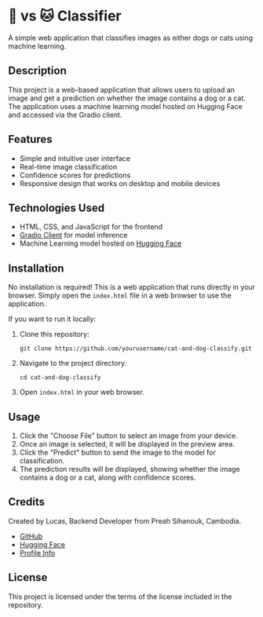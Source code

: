 # 🐶 vs 🐱 Classifier

A simple web application that classifies images as either dogs or cats using machine learning.

## Description

This project is a web-based application that allows users to upload an image and get a prediction on whether the image contains a dog or a cat. The application uses a machine learning model hosted on Hugging Face and accessed via the Gradio client.

## Features

- Simple and intuitive user interface
- Real-time image classification
- Confidence scores for predictions
- Responsive design that works on desktop and mobile devices

## Technologies Used

- HTML, CSS, and JavaScript for the frontend
- [Gradio Client](https://gradio.app/) for model inference
- Machine Learning model hosted on [Hugging Face](https://huggingface.co/)

## Installation

No installation is required! This is a web application that runs directly in your browser. Simply open the `index.html` file in a web browser to use the application.

If you want to run it locally:

1. Clone this repository:
   ```
   git clone https://github.com/yourusername/cat-and-dog-classify.git
   ```
2. Navigate to the project directory:
   ```
   cd cat-and-dog-classify
   ```
3. Open `index.html` in your web browser.

## Usage

1. Click the "Choose File" button to select an image from your device.
2. Once an image is selected, it will be displayed in the preview area.
3. Click the "Predict" button to send the image to the model for classification.
4. The prediction results will be displayed, showing whether the image contains a dog or a cat, along with confidence scores.

## Credits

Created by Lucas, Backend Developer from Preah Sihanouk, Cambodia.

- [GitHub](https://github.com/lucas67165)
- [Hugging Face](https://huggingface.co/lucas67165)
- [Profile Info](https://lucas67165.github.io/personal-page/)

## License

This project is licensed under the terms of the license included in the repository.